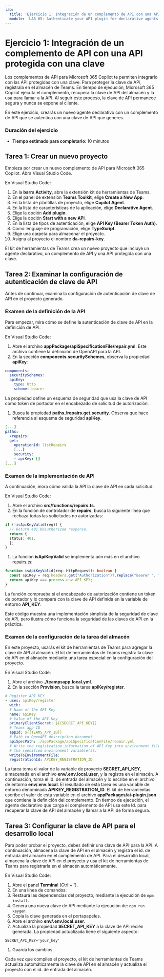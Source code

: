 ```yaml
---
lab:
  title: 'Ejercicio 1: Integración de un complemento de API con una API protegida con una clave'
  module: 'LAB 05: Authenticate your API plugin for declarative agents with secured APIs'
---
```


# Ejercicio 1: Integración de un complemento de API con una API protegida con una clave

Los complementos de API para Microsoft 365 Copilot te permiten integrarlo con las API protegidas con una clave. Para proteger la clave de API, regístrala en el almacén de Teams. En tiempo de ejecución, Microsoft 365 Copilot ejecuta el complemento, recupera la clave de API del almacén y la usa para llamar a la API. Al seguir este proceso, la clave de API permanece segura y nunca se expone al cliente.

En este ejercicio, crearás un nuevo agente declarativo con un complemento de API que se autentica con una clave de API que generes.

### Duración del ejercicio

- **Tiempo estimado para completarlo**: 10 minutos

## Tarea 1: Crear un nuevo proyecto

Empieza por crear un nuevo complemento de API para Microsoft 365 Copilot. Abra Visual Studio Code.

En Visual Studio Code:

1. En la **barra Activity**, abre la extensión kit de herramientas de Teams.
1. En el panel de extensión **Teams Toolkit**, elige **Create a New App**.
1. En la lista de plantillas de proyecto, elige **Copilot Agent**.
1. En la lista de características de la aplicación, elige **Declarative Agent**.
1. Elige la opción **Add plugin**.
1. Elige la opción **Start with a new API**.
1. En la lista de tipos de autenticación, elige **API Key (Bearer Token Auth)**.
1. Como lenguaje de programación, elige **TypeScript**.
1. Elige una carpeta para almacenar el proyecto.
1. Asigna al proyecto el nombre **da-repairs-key**.

El kit de herramientas de Teams crea un nuevo proyecto que incluye un agente declarativo, un complemento de API y una API protegida con una clave.

## Tarea 2: Examinar la configuración de autenticación de clave de API

Antes de continuar, examina la configuración de autenticación de clave de API en el proyecto generado.

### Examen de la definición de la API

Para empezar, mira cómo se define la autenticación de clave de API en la definición de API.

En Visual Studio Code:

1. Abre el archivo **appPackage/apiSpecificationFile/repair.yml**. Este archivo contiene la definición de OpenAPI para la API.
1. En la sección **components.securitySchemes**, observa la propiedad **apiKey**:

  ```yml
  components:
    securitySchemes:
    apiKey:
      type: http
      scheme: bearer
  ```

  La propiedad define un esquema de seguridad que usa la clave de API como token de portador en el encabezado de solicitud de autorización.

1. Busca la propiedad **paths./repairs.get.security**. Observa que hace referencia al esquema de seguridad **apiKey**.

  ```yml
  [...]
  paths:
    /repairs:
    get:
      operationId: listRepairs
      [...]
      security:
      - apiKey: []
  [...] 
  ```

### Examen de la implementación de API

A continuación, mora cómo valida la API la clave de API en cada solicitud.

En Visual Studio Code:

1. Abre el archivo **src/functions/repairs.ts**.
1. En la función de controlador de **repairs**, busca la siguiente línea que rechaza todas las solicitudes no autorizadas:

  ```typescript
  if (!isApiKeyValid(req)) {
    // Return 401 Unauthorized response.
    return {
    status: 401,
    };
  } 
  ```

1. La función **isApiKeyValid** se implementa aún más en el archivo repairs.ts:

  ```typescript
  function isApiKeyValid(req: HttpRequest): boolean {
    const apiKey = req.headers.get("Authorization")?.replace("Bearer ", "").trim();
    return apiKey === process.env.API_KEY;
  }
  ```

  La función comprueba si el encabezado de autorización contiene un token de portador y lo compara con la clave de API definida en la variable de entorno **API_KEY**.

Este código muestra una implementación simplista de la seguridad de clave de API, pero ilustra cómo funciona la seguridad de las claves de API en la práctica.

### Examen de la configuración de la tarea del almacén

En este proyecto, usarás el kit de herramientas de Teams para agregar la clave de API al almacén. El kit de herramientas de Teams registra la clave de API en el almacén mediante una tarea especial en la configuración del proyecto.

En Visual Studio Code:

1. Abre el archivo **./teampsapp.local.yml**.
1. En la sección **Provision**, busca la tarea **apiKey/register**.

  ```yml
  # Register API KEY
  - uses: apiKey/register
    with:
    # Name of the API Key
    name: apiKey
    # Value of the API Key
    primaryClientSecret: ${{SECRET_API_KEY}}
    # Teams app ID
    appId: ${{TEAMS_APP_ID}}
    # Path to OpenAPI description document
    apiSpecPath: ./appPackage/apiSpecificationFile/repair.yml
    # Write the registration information of API Key into environment file for
    # the specified environment variable(s).
    writeToEnvironmentFile:
    registrationId: APIKEY_REGISTRATION_ID
  ```

  La tarea toma el valor de la variable de proyecto **SECRET_API_KEY**, almacenada en el archivo **env/.env.local.user**, y la registra en el almacén. A continuación, toma el Id. de entrada del almacén y lo escribe en el archivo de entorno **env/.env.local**. El resultado de esta tarea es una variable de entorno denominada **APIKEY_REGISTRATION_ID**. El kit de herramientas escribe el valor de esta variable en el archivo **appPackages/ai-plugin.json** que contiene la definición del complemento. En tiempo de ejecución, el agente declarativo que carga el complemento de API usa este Id. para recuperar la clave de API del almacén y llamar a la API de forma segura.

## Tarea 3: Configurar la clave de API para el desarrollo local

Para poder probar el proyecto, debes definir una clave de API para la API. A continuación, almacena la clave de API en el almacén y registra el id. de entrada del almacén en el complemento de API. Para el desarrollo local, almacena la clave de API en el proyecto y usa el kit de herramientas de Teams para registrarla en el almacén automáticamente.

En Visual Studio Code:

1. Abre el panel **Terminal** (Ctrl + ').
1. En una línea de comandos:
  1. Restaura las dependencias del proyecto, mediante la ejecución de `npm install`.
  1. Genera una nueva clave de API mediante la ejecución de: `npm run keygen`.
  1. Copia la clave generada en el portapapeles.
1. Abre el archivo **env/.env.local.user**.
1. Actualiza la propiedad **SECRET_API_KEY** a la clave de API recién generada. La propiedad actualizada tiene el siguiente aspecto:

  ```text
  SECRET_API_KEY='your_key'
  ```

1. Guarda los cambios.

Cada vez que compiles el proyecto, el kit de herramientas de Teams actualiza automáticamente la clave de API en el almacén y actualiza el proyecto con el id. de entrada del almacén.